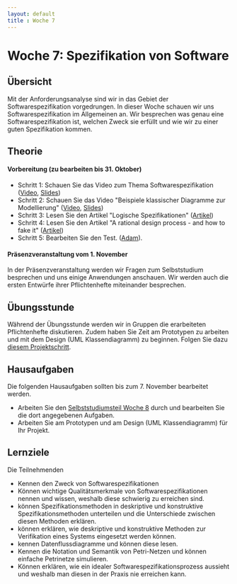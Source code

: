 ```yaml
---
layout: default
title : Woche 7
---
```


# Woche 7: Spezifikation von Software

## Übersicht

Mit der Anforderungsanalyse sind wir in das Gebiet der Softwarespezifikation vorgedrungen. In dieser Woche schauen wir uns Softwarespezifikation im Allgemeinen an.
Wir besprechen was genau eine Softwarespezifikation ist, welchen Zweck sie erfüllt und wie wir zu einer guten Spezifikation kommen.

## Theorie

#### Vorbereitung (zu bearbeiten bis 31. Oktober)

* Schritt 1: Schauen Sie das Video zum Thema Softwarespezifikation   ([Video](https://unibas.cloud.panopto.eu/Panopto/Pages/Viewer.aspx?id=1e37034f-1132-4387-a14c-b07000ddd3fa), [Slides](./slides/Spezifikation.pdf))
* Schritt 2: Schauen Sie das Video "Beispiele klassischer Diagramme zur Modellierung"   ([Video](https://unibas.cloud.panopto.eu/Panopto/Pages/Viewer.aspx?id=bcf7ebeb-0b58-4ef7-a66a-b07000ddf8f6), [Slides](./slides/Klassische-spezifikationen.pdf))
* Schritt 3: Lesen Sie den Artikel "Logische Spezifikationen" ([Artikel](./logic))
* Schritt 4: Lesen Sie den Artikel  "A rational design process - and how to fake it" ([Artikel](https://users.ece.utexas.edu/~perry/education/SE-Intro/fakeit.pdf))
* Schritt 5: Bearbeiten Sie den Test. ([Adam](https://adam.unibas.ch/goto_adam_tst_1629497.html)).

#### Präsenzveranstaltung vom 1. November

In der Präsenzveranstaltung werden wir Fragen zum Selbststudium besprechen und uns einige Anwendungen anschauen. 
Wir werden auch die ersten Entwürfe ihrer Pflichtenhefte miteinander besprechen. 

## Übungsstunde

Während der Übungsstunde werden wir in Gruppen die erarbeiteten Pflichtenhefte diskutieren. Zudem haben Sie Zeit am Prototypen zu arbeiten und mit dem Design (UML Klassendiagramm) zu beginnen. Folgen Sie dazu [diesem Projektschritt](   ../project/technical-doc). 


## Hausaufgaben

Die folgenden Hausaufgaben sollten bis zum 7. November bearbeitet werden. 

* Arbeiten Sie den [Selbststudiumsteil Woche 8](../week8/index) durch und bearbeiten Sie die dort angegebenen Aufgaben. 
* Arbeiten Sie am Prototypen und am Design (UML Klassendiagramm) für Ihr Projekt.


## Lernziele

Die Teilnehmenden
- Kennen den Zweck von Softwarespezifikationen
- Können wichtige Qualitätsmerkmale von Softwarespezifikationen nennen und wissen, weshalb diese schwierig zu erreichen sind.
- können  Spezifikationsmethoden in deskriptive und konstruktive Spezifikationsmethoden unterteilen und die Unterschiede zwischen diesen Methoden erklären.
- können erklären, wie deskriptive und konstruktive Methoden zur Verifikation eines Systems eingesetzt werden können. 
- kennen Datenflussdiagramme und können diese lesen. 
- Kennen die Notation und Semantik von Petri-Netzen und können einfache Petrinetze simulieren. 
- Können erklären, wie ein idealer Softwarespezifikationsprozess aussieht und weshalb man diesen in der Praxis nie erreichen kann.


